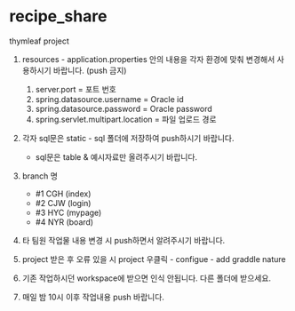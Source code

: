 # recipe_share
thymleaf project
1. resources - application.properties 안의 내용을 각자 환경에 맞춰 변경해서 사용하시기 바랍니다. (push 금지)
    1) server.port = 포트 번호
    2) spring.datasource.username = Oracle id
    3) spring.datasource.password = Oracle password
    4) spring.servlet.multipart.location = 파일 업로드 경로
    
2. 각자 sql문은 static - sql 폴더에 저장하여 push하시기 바랍니다.
    - sql문은 table & 예시자료만 올려주시기 바랍니다.
    
3. branch 명
    - #1 CGH  (index)
    - #2 CJW  (login)
    - #3 HYC  (mypage)
    - #4 NYR  (board)

4. 타 팀원 작업물 내용 변경 시 push하면서 알려주시기 바랍니다.

5. project 받은 후 오류 있을 시 project 우클릭 - configue - add graddle nature

6. 기존 작업하시던 workspace에 받으면 인식 안됩니다. 다른 폴더에 받으세요.
 
7. 매일 밤 10시 이후 작업내용 push 바랍니다.
